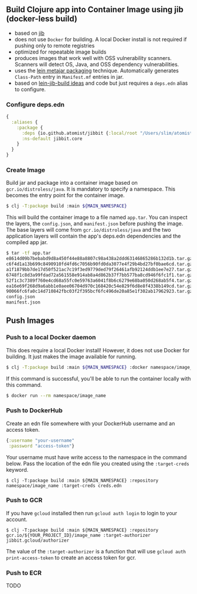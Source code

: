 ## Build Clojure app into Container Image using jib (docker-less build)

* based on [jib][jib]
* does not use `Docker` for building.  A local Docker install is not required if pushing only to remote registries
* optimized for repeatable image builds
* produces images that work well with OSS vulnerability scanners.  Scanners will detect OS, Java, and OSS dependency vulnerabilities.
* uses the [lein metajar packaging][lein-metajar] technique.  Automatically generates `Class-Path` entry in `Manifest.mf` entries in jar.
* based on [lein-jib-build ideas][lein-jib-build] and code but just requires a `deps.edn` alias to configure. 

### Configure deps.edn

```clj
{
  :aliases {
    :package {
      :deps {io.github.atomist/jibbit {:local/root "/Users/slim/atomist/jibbit"}}
      :ns-default jibbit.core
    } 
  }
}
```

### Create Image

Build jar and package into a container image based on `gcr.io/distroless/java`.  It is mandatory to specify a namespace.  This
becomes the entry point for the container image.

```sh
$ clj -T:package build :main ${MAIN_NAMESPACE}
```

This will build the container image to a file named `app.tar`.  You can inspect
the layers, the `config.json`, and `manifest.json` before pushing the image.
The base layers will come from `gcr.io/distroless/java` and the two application
layers will contain the app's deps.edn dependencies and the compiled app jar.

```sh
$ tar -tf app.tar
e8614d09b7bebabd9d8a450f44e88a8807c98a438a2ddd63146865286b132d1b.tar.gz
c6f4d1a13b699c8490910fd4fd6c7056b90fd0da3077e4f29b4bd27bf0bae6cd.tar.gz
a1f1879bb7de17d50f521ac7c19f3ed9779ded79f26461afb92124ddb1ee7e27.tar.gz
6748f1c8d3a99fdad72a561558e914ab8a4d862b37f7bb577ba8cd946f6fc1f1.tar.gz
52f1c3c7389f760e4cd68a55fc0e59763a6041f8b6c6279e68ba050d268ab5f4.tar.gz
ea16e69f268d9a6abb1e0aee06704d970c168420c54e829f6d8e8f4338b149cd.tar.gz
90066fc6fa0c14d710842fbc03f2f395bcf6fc496de20a85e1f302ab17962923.tar.gz
config.json
manifest.json
```

## Push Images

### Push to a local Docker daemon

This does require a local Docker install!  However, it does not use Docker for building.  It just makes the image available for running.

```sh
$ clj -T:package build :main ${MAIN_NAMESPACE} :docker namespace/image_name
```

If this command is successful, you'll be able to run the container locally with this command.

```sh
$ docker run --rm namespace/image_name
```

### Push to DockerHub

Create an edn file somewhere with your DockerHub username and an access token.

```clj
{:username "your-username"
 :password "access-token"}
```

Your username must have write access to the namespace in the command below.  Pass the location of the edn file you created using the `:target-creds` keyword.

```
$ clj -T:package build :main ${MAIN_NAMESPACE} :repository namespace/image_name :target-creds creds.edn
```

### Push to GCR

If you have `gcloud` installed then run `gcloud auth login` to login to your account.

```
$ clj -T:package build :main ${MAIN_NAMESPACE} :repository gcr.io/${YOUR_PROJECT_ID}/image_name :target-authorizer jibbit.gcloud/authorizer
```

The value of the `:target-authorizer` is a function that will use `gcloud auth print-access-token` to create an access token for gcr. 

### Push to ECR

TODO

[gene-kim-gist]: https://gist.github.com/realgenekim/fdcad45286d065cc559cd75a8f946ad4#file-jib-build-clj-L45
[lein-jib-build]: https://github.com/vehvis/lein-jib-build
[lein-metajar]: https://github.com/orb/lein-metajar
[jib]: https://github.com/GoogleContainerTools/jib

